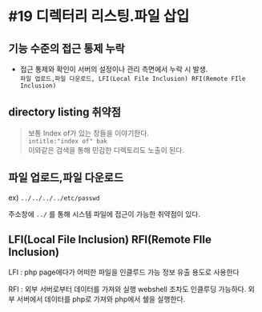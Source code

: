 #19 디렉터리 리스팅.파일 삽입
=

## 기능 수준의 접근 통제 누락
- 접근 통제와 확인이 서버의 설정이나 관리 측면에서 누락 시 발생.  
`파일 업로드,파일 다운로드, LFI(Local File Inclusion) RFI(Remote FIle Inclusion)`

## directory listing 취약점
> 보통 Index of가 있는 창들을 이야기한다.  
`intitle:"index of" bak`  
이와같은 검색을 통해 민감한 디렉토리도 노출이 된다.

## 파일 업로드,파일 다운로드

ex) `../../../../etc/passwd` 

주소창에 
`../` 를 통해 시스템 파일에 접근이 가능한 취약점이 있다.

## LFI(Local File Inclusion) RFI(Remote FIle Inclusion)
LFI : php page에다가 어떠한 파일을 인클루드 가능
정보 유출 용도로 사용한다

RFI : 외부 서버로부터 데이터를 가져와 실행
webshell 조차도 인클루딩 가능하다.
외부 서버에서 데이터를 php로 가져와 php에서 쉘을 실행한다.
